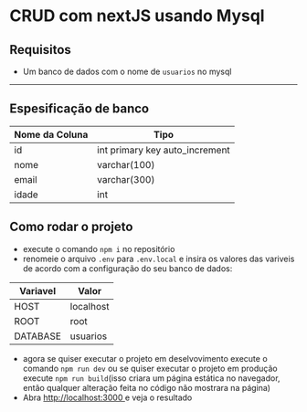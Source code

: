 # CRUD com nextJS usando Mysql

## Requisitos
- Um banco de dados com o nome de `usuarios` no mysql 

----
## Espesificação de banco

|Nome da Coluna  |Tipo  |
|---------|---------|
|id     |int primary key auto_increment         |
|nome     |varchar(100)         |
|email     |varchar(300)         |
|idade    |int         |


## Como rodar o projeto

- execute o comando `npm i` no repositório
- renomeie o arquivo `.env` para `.env.local` e insira os valores das variveis de acordo com a configuração do seu banco de dados:


|Variavel  |Valor  |
|---------|---------|
|HOST     |localhost         |
|ROOT     |root         |
|DATABASE     |usuarios         |

- agora se quiser executar o projeto em deselvovimento execute o comando `npm run dev` ou se quiser executar o projeto em produção execute `npm run build`(isso criara um página estática no navegador, então qualquer alteração feita no código não mostrara na página)
- Abra [http://localhost:3000 ](http://localhost:3000 ) e veja o resultado 



          

